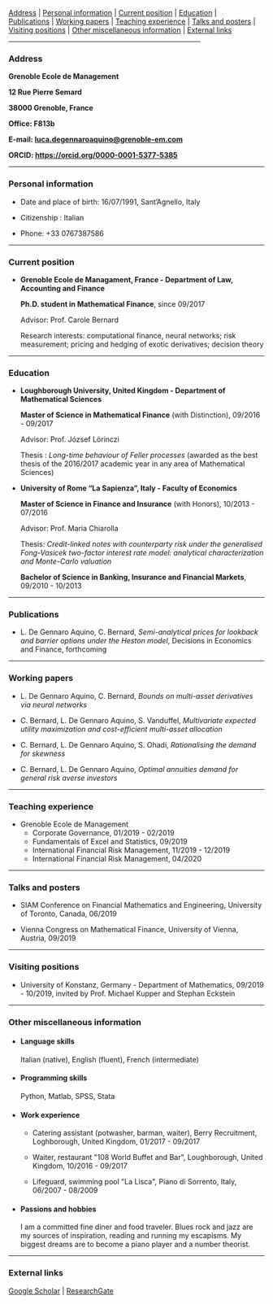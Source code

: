 <div>
  <div>
  <a href="#address">Address</a> | <a href="#personal-information">Personal information</a> | 
  <a href="#education">Current position</a> | <a href="#education">Education</a> |
  </div>
  <div>
  <a href="#publications">Publications</a> | <a href="#working-papers">Working papers</a> |                                     
  <a href="#teaching-experience">Teaching experience</a> | <a href="#talks-and-posters">Talks and posters</a> |
  </div>
  <div>
  <a href="#visiting-positions">Visiting positions</a> | <a href="#other-miscellaneous-information">Other miscellaneous information</a> |
  <a href="#external-links">External links</a> 
  </div>
</div>
<hr width="75%">

### **Address**

**Grenoble Ecole de Management**

**12 Rue Pierre Semard**

**38000 Grenoble, France**

**Office: F813b**

**E-mail: <luca.degennaroaquino@grenoble-em.com>**

**ORCID: <https://orcid.org/0000-0001-5377-5385>**

<hr>

### **Personal information**
- Date and place of birth: 16/07/1991, Sant’Agnello, Italy

- Citizenship : Italian

- Phone: +33 0767387586

<hr>


### **Current position**
- **Grenoble Ecole de Managament, France - Department of Law, Accounting and Finance**

    **Ph.D. student in Mathematical Finance**, since 09/2017
    
    Advisor: Prof. Carole Bernard
    
    Research interests: computational finance, neural networks; risk measurement; pricing and hedging of exotic derivatives; decision theory

<hr>

### **Education**
- **Loughborough University, United Kingdom - Department of Mathematical Sciences**

    **Master of Science in Mathematical Finance** (with Distinction), 09/2016 - 09/2017

    Advisor: Prof. József Lörinczi

    Thesis : *Long-time behaviour of Feller processes* (awarded as the best thesis of the 2016/2017 academic year in any area of Mathematical Sciences)

-	**University of Rome “La Sapienza”, Italy - Faculty of Economics**

    **Master of Science in Finance and Insurance** (with Honors), 10/2013 - 07/2016

    Advisor: Prof. Maria Chiarolla

    Thesis: *Credit-linked notes with counterparty risk under the generalised Fong-Vasicek two-factor interest rate model: analytical characterization and Monte-Carlo valuation*

    **Bachelor of Science in Banking, Insurance and Financial Markets**, 09/2010 - 10/2013 
   
<hr>

### **Publications**
- L. De Gennaro Aquino, C. Bernard, *Semi-analytical prices for lookback and barrier options under the Heston model*, Decisions in Economics and Finance, forthcoming

<hr>

### **Working papers**
- L. De Gennaro Aquino, C. Bernard, *Bounds on multi-asset derivatives via neural networks*

- C. Bernard, L. De Gennaro Aquino, S. Vanduffel, *Multivariate expected utility maximization and cost-efficient multi-asset allocation*

- C. Bernard, L. De Gennaro Aquino, S. Ohadi, *Rationalising the demand for skewness*

- C. Bernard, L. De Gennaro Aquino, *Optimal annuities demand for general risk averse investors*

<hr>

### **Teaching experience**
- Grenoble Ecole de Management
   - Corporate Governance, 01/2019 - 02/2019
   - Fundamentals of Excel and Statistics, 09/2019
   - International Financial Risk Management, 11/2019 - 12/2019
   - International Financial Risk Management, 04/2020

<hr>

### **Talks and posters**
- SIAM Conference on Financial Mathematics and Engineering, University of Toronto, Canada, 06/2019

- Vienna Congress on Mathematical Finance, University of Vienna, Austria, 09/2019

<hr>

### **Visiting positions**
- University of Konstanz, Germany - Department of Mathematics, 09/2019 - 10/2019, invited by Prof. Michael Kupper and Stephan Eckstein

<hr>

### **Other miscellaneous information**

- #### **Language skills**

    Italian (native), English (fluent), French (intermediate)
    
- #### **Programming skills**

    Python, Matlab, SPSS, Stata
    
- #### **Work experience**

    - Catering assistant (potwasher, barman, waiter), Berry Recruitment, Loghborough, United Kingdom, 01/2017 - 09/2017
    
    - Waiter, restaurant "108 World Buffet and Bar", Loughborough, United Kingdom, 10/2016 - 09/2017
    
    - Lifeguard, swimming pool "La Lisca", Piano di Sorrento, Italy, 06/2007 - 08/2009

- #### **Passions and hobbies**

    I am a committed fine diner and food traveler. Blues rock and jazz are my sources of inspiration, reading and running my escapisms. My biggest dreams are to become a piano player and a number theorist.

<hr>

### **External links**
<a href="https://scholar.google.it/citations?user=Jk0lgM4AAAAJ&hl=it&oi=ao" target="_blank">Google Scholar</a> | 
<a href="https://www.researchgate.net/profile/Luca_De_Gennaro_Aquino" target="_blank">ResearchGate</a> 
